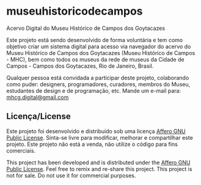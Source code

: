 # museuhistoricodecampos
Acervo Digital do Museu Histórico de Campos dos Goytacazes

Este projeto está sendo desenvolvido de forma voluntária e tem como objetivo criar um sistema digital para acesso via navegador do acervo do Museu Histórico de Campos dos Goytacazes (Museu Histórico de Campos - MHC), bem como todos os museus da rede de museus da Cidade de Campos - Campos dos Goytacazes, Rio de Janeiro, Brasil.


Qualquer pessoa está convidada a participar deste projeto, colaborando como puder: designers, programadores, curadores, membros do Museu, estudantes de design e de programação, etc. Mande um e-mail para: mhcg.digital@gmail.com

## Licença/License

Este projeto foi desenvolvido e distribuído sob uma licença [Affero GNU Public License](http://www.gnu.org/licenses/agpl-3.0.html). Sinta-se livre para modificar, melhorar e compartilhar este projeto. Este projeto não está a venda, não utilize o código para fins comerciais.

This project has been developed and is distributed under the [Affero GNU Public License](http://www.gnu.org/licenses/agpl-3.0.html). Feel free to remix and re-share this project.
This project is not for sale. Do not use it for commercial purposes.